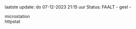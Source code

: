 laatste update: 
do 07-12-2023 21:15   uur 
Status: FAALT - geel - 
<div class="service Y">microstation</div><div class="service G">httpstat</div>